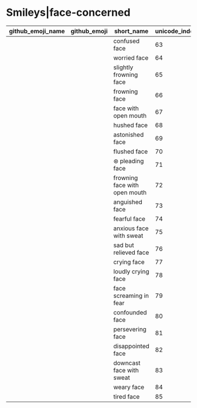 # Smileys|face-concerned

|github_emoji_name|github_emoji|short_name|unicode_index|
|---|---|---|---|
|||confused face|63|
|||worried face|64|
|||slightly frowning face|65|
|||frowning face|66|
|||face with open mouth|67|
|||hushed face|68|
|||astonished face|69|
|||flushed face|70|
|||⊛ pleading face|71|
|||frowning face with open mouth|72|
|||anguished face|73|
|||fearful face|74|
|||anxious face with sweat|75|
|||sad but relieved face|76|
|||crying face|77|
|||loudly crying face|78|
|||face screaming in fear|79|
|||confounded face|80|
|||persevering face|81|
|||disappointed face|82|
|||downcast face with sweat|83|
|||weary face|84|
|||tired face|85|
